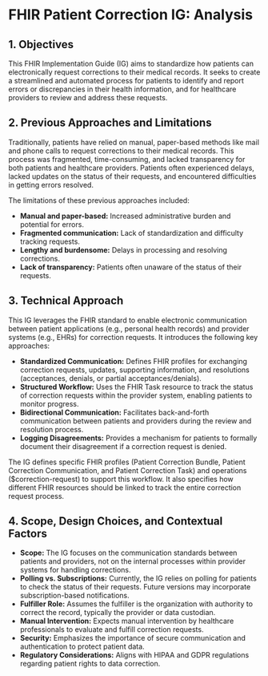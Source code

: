 # FHIR Patient Correction IG: Analysis

## 1. Objectives

This FHIR Implementation Guide (IG) aims to standardize how patients can electronically request corrections to their medical records. It seeks to create a streamlined and automated process for patients to identify and report errors or discrepancies in their health information, and for healthcare providers to review and address these requests.

## 2. Previous Approaches and Limitations

Traditionally, patients have relied on manual, paper-based methods like mail and phone calls to request corrections to their medical records. This process was fragmented, time-consuming, and lacked transparency for both patients and healthcare providers. Patients often experienced delays, lacked updates on the status of their requests, and encountered difficulties in getting errors resolved. 

The limitations of these previous approaches included:

* **Manual and paper-based:** Increased administrative burden and potential for errors.
* **Fragmented communication:** Lack of standardization and difficulty tracking requests.
* **Lengthy and burdensome:** Delays in processing and resolving corrections.
* **Lack of transparency:** Patients often unaware of the status of their requests.

## 3.  Technical Approach

This IG leverages the FHIR standard to enable electronic communication between patient applications (e.g., personal health records) and provider systems (e.g., EHRs) for correction requests. It introduces the following key approaches:

* **Standardized Communication:** Defines FHIR profiles for exchanging correction requests, updates, supporting information, and resolutions (acceptances, denials, or partial acceptances/denials).
* **Structured Workflow:** Uses the FHIR Task resource to track the status of correction requests within the provider system, enabling patients to monitor progress.
* **Bidirectional Communication:** Facilitates back-and-forth communication between patients and providers during the review and resolution process.
* **Logging Disagreements:** Provides a mechanism for patients to formally document their disagreement if a correction request is denied.

The IG defines specific FHIR profiles (Patient Correction Bundle, Patient Correction Communication, and Patient Correction Task) and operations ($correction-request) to support this workflow. It also specifies how different FHIR resources should be linked to track the entire correction request process.

## 4. Scope, Design Choices, and Contextual Factors

* **Scope:** The IG focuses on the communication standards between patients and providers, not on the internal processes within provider systems for handling corrections.
* **Polling vs. Subscriptions:** Currently, the IG relies on polling for patients to check the status of their requests. Future versions may incorporate subscription-based notifications.
* **Fulfiller Role:** Assumes the fulfiller is the organization with authority to correct the record, typically the provider or data custodian.
* **Manual Intervention:**  Expects manual intervention by healthcare professionals to evaluate and fulfill correction requests.
* **Security:** Emphasizes the importance of secure communication and authentication to protect patient data.
* **Regulatory Considerations:** Aligns with HIPAA and GDPR regulations regarding patient rights to data correction.
